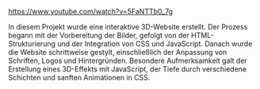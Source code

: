 https://www.youtube.com/watch?v=5FaNTTb0_7g

In diesem Projekt wurde eine interaktive 3D-Website erstellt. Der Prozess begann mit der Vorbereitung der Bilder, gefolgt von der HTML-Strukturierung und der Integration von CSS und JavaScript. Danach wurde die Website schrittweise gestylt, einschließlich der Anpassung von Schriften, Logos und Hintergründen. Besondere Aufmerksamkeit galt der Erstellung eines 3D-Effekts mit JavaScript, der Tiefe durch verschiedene Schichten und sanften Animationen in CSS. 

